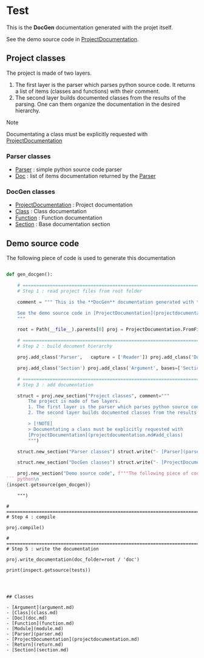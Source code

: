 # Test

This is the **DocGen** documentation generated with the projet itself.

See the demo source code in [ProjectDocumentation](projectdocumentation.md).


## Project classes


The project is made of two layers.
1. The first layer is the parser which parses python source code. It returns a list of items (classes and functions) with their comment.
2. The second layer builds documented classes from the results of the parsing. One can them organize the documentation in the desired hierarchy.

> [!NOTE]
> Documentating a class must be explicitly requested with
[ProjectDocumentation](projectdocumentation.md#add_class)


### Parser classes

- [Parser](parser.md) : simple python source code parser
- [Doc](doc.md) : list of items documentation returned by the [Parser](parser.md)




### DocGen classes

- [ProjectDocumentation](projectdocumentation.md) : Project documentation
- [Class](class.md) : Class documentation
- [Function](function.md) : Function documentation
- [Section](section.md) : Base documentation section




## Demo source code

The following piece of code is used to generate this documentation
``` python

def gen_docgen():

    # ====================================================================================================
    # Step 1 : read project files from root folder

    comment = """ This is the **DocGen** documentation generated with the projet itself.

    See the demo source code in [ProjectDocumentation](projectdocumentation.md).
    """

    root = Path(__file__).parents[0] proj = ProjectDocumentation.FromFiles('Test', folder=root, sub_folders=[], comment=comment)

    # ====================================================================================================
    # Step 2 : build document hierarchy

    proj.add_class('Parser',   capture = ['Reader']) proj.add_class('Doc')

    proj.add_class('Section') proj.add_class('Argument', bases=['Section']) proj.add_class('Return',   bases=['Section']) proj.add_class('Function', bases=['Section']) proj.add_class('Class',    bases=['Section']) proj.add_class('Module') proj.add_class('ProjectDocumentation')

    # ====================================================================================================
    # Step 3 : add documentation

    struct = proj.new_section("Project classes", comment="""
        The project is made of two layers.
        1. The first layer is the parser which parses python source code. It returns a list of items (classes and functions) with their comment.
        2. The second layer builds documented classes from the results of the parsing. One can them organize the documentation in the desired hierarchy.

        > [!NOTE]
        > Documentating a class must be explicitly requested with
        [ProjectDocumentation](projectdocumentation.md#add_class)
        """)

    struct.new_section("Parser classes") struct.write("- [Parser](parser.md) : simple python source code parser\n") struct.write("- [Doc](doc.md) : list of items documentation returned by the [Parser](parser.md)\n") struct.write()

    struct.new_section("DocGen classes") struct.write("- [ProjectDocumentation](projectdocumentation.md) : Project documentation\n") struct.write("- [Class](class.md) : Class documentation\n") struct.write("- [Function](function.md) : Function documentation\n") struct.write("- [Section](section.md) : Base documentation section\n")

    proj.new_section("Demo source code", f"""The following piece of code is used to generate this documentation
``` python\n
{inspect.getsource(gen_docgen)}
```
        """)

    # ====================================================================================================
    # Step 4 : compile

    proj.compile()

    # ====================================================================================================
    # Step 5 : write the documentation

    proj.write_documentation(doc_folder=root / 'doc')

    print(inspect.getsource(tests))

```



## Classes

- [Argument](argument.md)
- [Class](class.md)
- [Doc](doc.md)
- [Function](function.md)
- [Module](module.md)
- [Parser](parser.md)
- [ProjectDocumentation](projectdocumentation.md)
- [Return](return.md)
- [Section](section.md)




